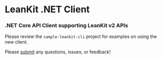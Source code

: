 # LeanKit .NET Client

### .NET Core API Client supporting LeanKit v2 APIs

Please review the `sample-leankit-cli` project for examples on using the new client.

Please [submit](https://github.com/LeanKit/LeanKit.API.Client/issues) any questions, issues, or feedback!
